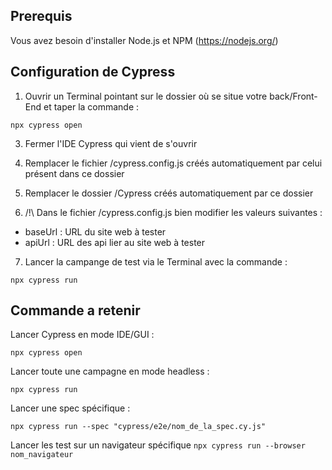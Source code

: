 ## Prerequis

Vous avez besoin d'installer Node.js et NPM (https://nodejs.org/)

## Configuration de Cypress

1. Ouvrir un Terminal pointant sur le dossier où se situe votre back/Front-End et taper la commande :
   
`npx cypress open`

3. Fermer l'IDE Cypress qui vient de s'ouvrir

4. Remplacer le fichier  /cypress.config.js créés automatiquement par celui présent dans ce dossier

5. Remplacer le dossier /Cypress créés automatiquement par ce dossier

6. /!\ Dans le fichier /cypress.config.js bien modifier les valeurs suivantes :

- baseUrl : URL du site web à tester
- apiUrl : URL des api lier au site web à tester
  
7. Lancer la campange de test via le Terminal avec la commande :
   
`npx cypress run`

## Commande a retenir 

Lancer Cypress en mode IDE/GUI :

`npx cypress open`

Lancer toute une campagne en mode headless :

`npx cypress run`

Lancer une spec spécifique : 

`npx cypress run --spec "cypress/e2e/nom_de_la_spec.cy.js"`

Lancer les test sur un navigateur spécifique
`npx cypress run --browser nom_navigateur`

